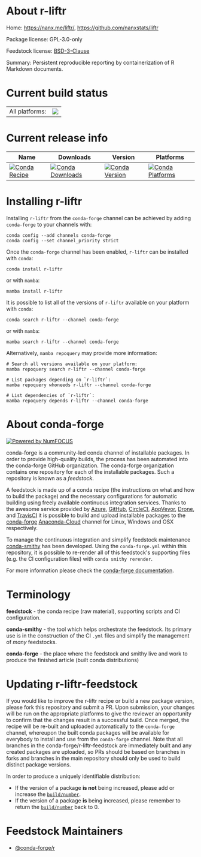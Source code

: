 About r-liftr
=============

Home: https://nanx.me/liftr/, https://github.com/nanxstats/liftr

Package license: GPL-3.0-only

Feedstock license: [BSD-3-Clause](https://github.com/conda-forge/r-liftr-feedstock/blob/main/LICENSE.txt)

Summary: Persistent reproducible reporting by containerization of R Markdown documents.

Current build status
====================


<table><tr><td>All platforms:</td>
    <td>
      <a href="https://dev.azure.com/conda-forge/feedstock-builds/_build/latest?definitionId=5417&branchName=main">
        <img src="https://dev.azure.com/conda-forge/feedstock-builds/_apis/build/status/r-liftr-feedstock?branchName=main">
      </a>
    </td>
  </tr>
</table>

Current release info
====================

| Name | Downloads | Version | Platforms |
| --- | --- | --- | --- |
| [![Conda Recipe](https://img.shields.io/badge/recipe-r--liftr-green.svg)](https://anaconda.org/conda-forge/r-liftr) | [![Conda Downloads](https://img.shields.io/conda/dn/conda-forge/r-liftr.svg)](https://anaconda.org/conda-forge/r-liftr) | [![Conda Version](https://img.shields.io/conda/vn/conda-forge/r-liftr.svg)](https://anaconda.org/conda-forge/r-liftr) | [![Conda Platforms](https://img.shields.io/conda/pn/conda-forge/r-liftr.svg)](https://anaconda.org/conda-forge/r-liftr) |

Installing r-liftr
==================

Installing `r-liftr` from the `conda-forge` channel can be achieved by adding `conda-forge` to your channels with:

```
conda config --add channels conda-forge
conda config --set channel_priority strict
```

Once the `conda-forge` channel has been enabled, `r-liftr` can be installed with `conda`:

```
conda install r-liftr
```

or with `mamba`:

```
mamba install r-liftr
```

It is possible to list all of the versions of `r-liftr` available on your platform with `conda`:

```
conda search r-liftr --channel conda-forge
```

or with `mamba`:

```
mamba search r-liftr --channel conda-forge
```

Alternatively, `mamba repoquery` may provide more information:

```
# Search all versions available on your platform:
mamba repoquery search r-liftr --channel conda-forge

# List packages depending on `r-liftr`:
mamba repoquery whoneeds r-liftr --channel conda-forge

# List dependencies of `r-liftr`:
mamba repoquery depends r-liftr --channel conda-forge
```


About conda-forge
=================

[![Powered by
NumFOCUS](https://img.shields.io/badge/powered%20by-NumFOCUS-orange.svg?style=flat&colorA=E1523D&colorB=007D8A)](https://numfocus.org)

conda-forge is a community-led conda channel of installable packages.
In order to provide high-quality builds, the process has been automated into the
conda-forge GitHub organization. The conda-forge organization contains one repository
for each of the installable packages. Such a repository is known as a *feedstock*.

A feedstock is made up of a conda recipe (the instructions on what and how to build
the package) and the necessary configurations for automatic building using freely
available continuous integration services. Thanks to the awesome service provided by
[Azure](https://azure.microsoft.com/en-us/services/devops/), [GitHub](https://github.com/),
[CircleCI](https://circleci.com/), [AppVeyor](https://www.appveyor.com/),
[Drone](https://cloud.drone.io/welcome), and [TravisCI](https://travis-ci.com/)
it is possible to build and upload installable packages to the
[conda-forge](https://anaconda.org/conda-forge) [Anaconda-Cloud](https://anaconda.org/)
channel for Linux, Windows and OSX respectively.

To manage the continuous integration and simplify feedstock maintenance
[conda-smithy](https://github.com/conda-forge/conda-smithy) has been developed.
Using the ``conda-forge.yml`` within this repository, it is possible to re-render all of
this feedstock's supporting files (e.g. the CI configuration files) with ``conda smithy rerender``.

For more information please check the [conda-forge documentation](https://conda-forge.org/docs/).

Terminology
===========

**feedstock** - the conda recipe (raw material), supporting scripts and CI configuration.

**conda-smithy** - the tool which helps orchestrate the feedstock.
                   Its primary use is in the construction of the CI ``.yml`` files
                   and simplify the management of *many* feedstocks.

**conda-forge** - the place where the feedstock and smithy live and work to
                  produce the finished article (built conda distributions)


Updating r-liftr-feedstock
==========================

If you would like to improve the r-liftr recipe or build a new
package version, please fork this repository and submit a PR. Upon submission,
your changes will be run on the appropriate platforms to give the reviewer an
opportunity to confirm that the changes result in a successful build. Once
merged, the recipe will be re-built and uploaded automatically to the
`conda-forge` channel, whereupon the built conda packages will be available for
everybody to install and use from the `conda-forge` channel.
Note that all branches in the conda-forge/r-liftr-feedstock are
immediately built and any created packages are uploaded, so PRs should be based
on branches in forks and branches in the main repository should only be used to
build distinct package versions.

In order to produce a uniquely identifiable distribution:
 * If the version of a package **is not** being increased, please add or increase
   the [``build/number``](https://docs.conda.io/projects/conda-build/en/latest/resources/define-metadata.html#build-number-and-string).
 * If the version of a package **is** being increased, please remember to return
   the [``build/number``](https://docs.conda.io/projects/conda-build/en/latest/resources/define-metadata.html#build-number-and-string)
   back to 0.

Feedstock Maintainers
=====================

* [@conda-forge/r](https://github.com/conda-forge/r/)

